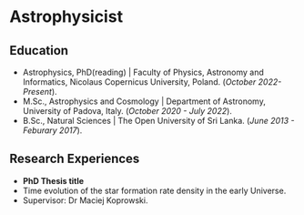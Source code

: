 # Astrophysicist 

## Education                     
- Astrophysics, PhD(reading) | Faculty of Physics, Astronomy and Informatics, Nicolaus Copernicus University, Poland. (_October 2022-Present_).
- M.Sc., Astrophysics and Cosmology | Department of Astronomy, University of Padova, Italy. (_October 2020 - July 2022_).
- B.Sc., Natural Sciences | The Open University of Sri Lanka. (_June 2013 - Feburary 2017_).

## Research Experiences
- **PhD Thesis title**
-  Time evolution of the star formation rate density in the early Universe.
- Supervisor:  Dr Maciej Koprowski.



